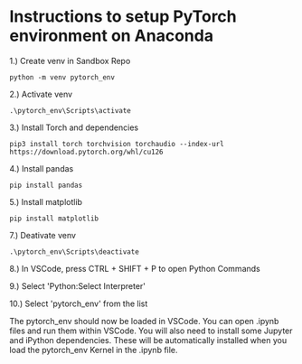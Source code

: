 # Instructions to setup PyTorch environment on Anaconda  
1.) Create venv in Sandbox Repo
```
python -m venv pytorch_env
```  
2.) Activate venv 
```
.\pytorch_env\Scripts\activate
```
  
3.) Install Torch and dependencies
```
pip3 install torch torchvision torchaudio --index-url https://download.pytorch.org/whl/cu126
```
  
4.) Install pandas
```
pip install pandas
```
  
5.) Install matplotlib
```
pip install matplotlib
```
  
7.) Deativate venv
```
.\pytorch_env\Scripts\deactivate
```

  
8.) In VSCode, press CTRL + SHIFT + P to open Python Commands
  
9.) Select 'Python:Select Interpreter'

10.) Select 'pytorch_env' from the list

The pytorch_env should now be loaded in VSCode. You can open .ipynb files and run them within VSCode. You will also need to install some Jupyter and iPython dependencies. These will be automatically installed when you load the pytorch_env Kernel in the .ipynb file.
